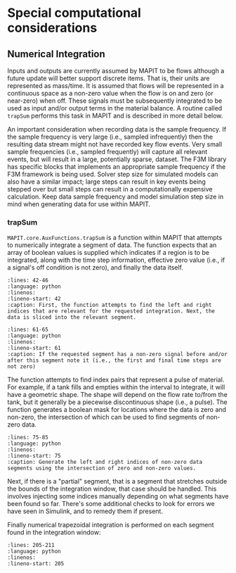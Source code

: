 # Special computational considerations

## Numerical Integration

Inputs and outputs are currently assumed by MAPIT to be flows although a future update will better support discrete items. That is, their units are represented as mass/time. It is assumed that flows will be represented in a continuous space as a non-zero value when the flow is on and zero (or near-zero) when off. These signals must be subsequently integrated to be used as input and/or output terms in the material balance. A routine called `trapSum` performs this task in MAPIT and is described in more detail below.

An important consideration when recording data is the sample frequency. If the sample frequency is very large (i.e., sampled infrequently) then the resulting data stream might not have recorded key flow events. Very small sample frequencies (i.e., sampled frequently) will capture all relevant events, but will result in a large, potentially sparse, dataset. The F3M library has specific blocks that implements an appropriate sample frequency if the F3M framework is being used. Solver step size for simulated models can also have a similar impact; large steps can result in key events being stepped over but small steps can result in a computationally expensive calculation. Keep data sample frequency and model simulation step size in mind when generating data for use within MAPIT.

### trapSum

`MAPIT.core.AuxFunctions.trapSum` is a function within MAPIT that attempts to numerically integrate a segment of data. The function expects that an array of boolean values is supplied which indicates if a region is to be integrated, along with the time step information, effective zero value (i.e., if a signal's off condition is not zero), and finally the data itself.

```{literalinclude} ../../MAPIT/core/AuxFunctions.py
:lines: 42-46
:language: python
:linenos:
:lineno-start: 42
:caption: First, the function attempts to find the left and right indices that are relevant for the requested integration. Next, the data is sliced into the relevant segment.
```

```{literalinclude} ../../MAPIT/core/AuxFunctions.py
:lines: 61-65
:language: python
:linenos:
:lineno-start: 61
:caption: If the requested segment has a non-zero signal before and/or after this segment note it (i.e., the first and final time steps are not zero)
```

The function attempts to find index pairs that represent a pulse of material. For example, if a tank fills and empties within the interval to integrate, it will have a geometric shape. The shape will depend on the flow rate to/from the tank, but it generally be a piecewise discontinuous shape (i.e., a pulse). The function generates a boolean mask for locations where the data is zero and non-zero, the intersection of which can be used to find segments of non-zero data.

```{literalinclude} ../../MAPIT/core/AuxFunctions.py
:lines: 75-85
:language: python
:linenos:
:lineno-start: 75
:caption: Generate the left and right indices of non-zero data segments using the intersection of zero and non-zero values. 
```

Next, if there is a "partial" segment, that is a segment that stretches outside the bounds of the integration window, that case should be handled. This involves injecting some indices manually depending on what segments have been found so far. There's some additional checks to look for errors we have seen in Simulink, and to remedy them if present. 

Finally numerical trapezoidal integration is performed on each segment found in the integration window:

```{literalinclude} ../../MAPIT/core/AuxFunctions.py
:lines: 205-211
:language: python
:linenos:
:lineno-start: 205
```